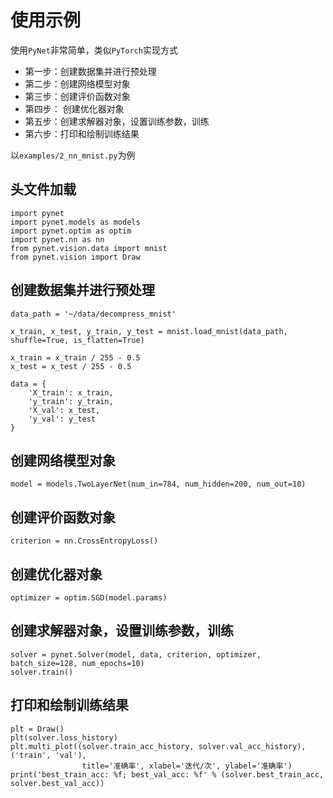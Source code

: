 
# 使用示例

使用`PyNet`非常简单，类似`PyTorch`实现方式

* 第一步：创建数据集并进行预处理
* 第二步：创建网络模型对象
* 第三步：创建评价函数对象
* 第四步： 创建优化器对象
* 第五步：创建求解器对象，设置训练参数，训练
* 第六步：打印和绘制训练结果

以`examples/2_nn_mnist.py`为例

## 头文件加载

```
import pynet
import pynet.models as models
import pynet.optim as optim
import pynet.nn as nn
from pynet.vision.data import mnist
from pynet.vision import Draw
```

## 创建数据集并进行预处理

```
data_path = '~/data/decompress_mnist'

x_train, x_test, y_train, y_test = mnist.load_mnist(data_path, shuffle=True, is_flatten=True)

x_train = x_train / 255 - 0.5
x_test = x_test / 255 - 0.5

data = {
    'X_train': x_train,
    'y_train': y_train,
    'X_val': x_test,
    'y_val': y_test
}
```

## 创建网络模型对象

```
model = models.TwoLayerNet(num_in=784, num_hidden=200, num_out=10)
```

## 创建评价函数对象

```
criterion = nn.CrossEntropyLoss()
```

## 创建优化器对象

```
optimizer = optim.SGD(model.params)
```

## 创建求解器对象，设置训练参数，训练

```
solver = pynet.Solver(model, data, criterion, optimizer, batch_size=128, num_epochs=10)
solver.train()
```

## 打印和绘制训练结果

```
plt = Draw()
plt(solver.loss_history)
plt.multi_plot((solver.train_acc_history, solver.val_acc_history), ('train', 'val'),
                title='准确率', xlabel='迭代/次', ylabel='准确率')
print('best_train_acc: %f; best_val_acc: %f' % (solver.best_train_acc, solver.best_val_acc))
```